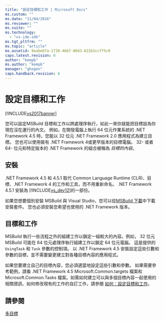 ```yaml
---
title: "設定目標和工作 | Microsoft Docs"
ms.custom: ""
ms.date: "11/04/2016"
ms.reviewer: ""
ms.suite: ""
ms.technology: 
  - "vs-ide-sdk"
ms.tgt_pltfrm: ""
ms.topic: "article"
ms.assetid: 9aabe67a-1720-4bbf-80d3-822b3ccf75c0
caps.latest.revision: 6
author: "kempb"
ms.author: "kempb"
manager: "ghogen"
caps.handback.revision: 6
---
```

# 設定目標和工作
[!INCLUDE[vs2017banner](../code-quality/includes/vs2017banner.md)]

您可以設定MSBuild 目標和工作以跨處理序執行，如此一來你就能把目標設為你現在沒在運行的內文。  例如，在開發電腦上執行 64 位元作業系統的 .NET Framework 4.5 時，您能以 32 位元 .NET Framework 2.0 應用程式為建立目標。  您也可以使用裝有 .NET Framework 4或更早版本的目標電腦。  32\- 或者 64\- 位元和特定版本的 .NET Framework 的組合被稱為 *目標的內容*。  
  
## 安裝  
 .NET Framework 4.5 和 4.5.1 取代 Common Language Runtime \(CLR\)、目標、.NET Framework 4 的工作和工具，而不用重新命名。  .NET Framework 4.5.1 安裝為 [!INCLUDE[vs_dev12](../data-tools/includes/vs_dev12_md.md)]的一部份。  
  
 如果您想要個別安裝 MSBuild 與 Visual Studio，您可以從[MSBuild 下載](http://go.microsoft.com/fwlink/?LinkId=309745)中下載安裝套件。  您也必須安裝您希望也使用的 .NET Framework 版本。  
  
## 目標和工作  
 MSBuild 執行一些流程之外的組建工作以鎖定一組較大的內容。例如， 32 位元 MSBuild 可能在 64 位元處理序執行組建工作以鎖定 64 位元電腦。  這是提供的 `UsingTask` 和 `Task` 參數的控制項。  以 .NET Framework 4.5 安裝設定這些引數和參數的目標，並不需要變更建立對各種目標內容的應用程式。  
  
 如果您要建立自己的目標內容，您必須適當地設定這些引數和參數。  如果需要參考範例，請看 .NET Framework 4.5 Microsoft.Common.targets 檔案和 Microsoft.Common.Tasks 檔案。如需如何建立可以與多個目標內容一起使用的相關資訊、如何修改現有的工作的自訂工作，請參閱 [如何：設定目標和工作](../msbuild/how-to-configure-targets-and-tasks.md)。  
  
## 請參閱  
 [多目標](../msbuild/msbuild-multitargeting-overview.md)